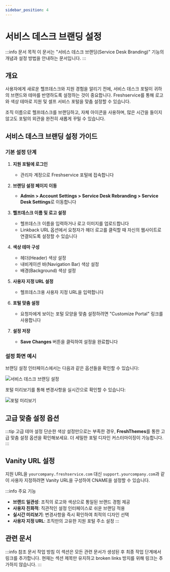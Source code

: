 ```yaml
---
sidebar_position: 4
---
```


# 서비스 데스크 브랜딩 설정

:::info 문서 목적
이 문서는 "서비스 데스크 브랜딩(Service Desk Branding)" 기능의 개념과 설정 방법을 안내하는 문서입니다.
:::

## 개요

사용자에게 새로운 헬프데스크와 지원 경험을 알리기 전에, 서비스 데스크 포털이 귀하의 브랜드와 테마를 반영하도록 설정하는 것이 중요합니다. Freshservice를 통해 로고와 색상 테마로 지원 및 셀프 서비스 포털을 맞춤 설정할 수 있습니다.

조직 이름으로 헬프데스크를 브랜딩하고, 자체 아이콘을 사용하며, 많은 시간을 들이지 않고도 포털의 외관을 완전히 새롭게 꾸밀 수 있습니다.

## 서비스 데스크 브랜딩 설정 가이드

### 기본 설정 단계

1. **지원 포털에 로그인**
   - 관리자 계정으로 Freshservice 포털에 접속합니다

2. **브랜딩 설정 페이지 이동**
   - **Admin > Account Settings > Service Desk Rebranding > Service Desk Settings**로 이동합니다

3. **헬프데스크 이름 및 로고 설정**
   - 헬프데스크 이름을 입력하거나 로고 이미지를 업로드합니다
   - Linkback URL 옵션에서 요청자가 헤더 로고를 클릭할 때 자신의 웹사이트로 연결되도록 설정할 수 있습니다

4. **색상 테마 구성**
   - 헤더(Header) 색상 설정
   - 내비게이션 바(Navigation Bar) 색상 설정  
   - 배경(Background) 색상 설정

5. **사용자 지정 URL 설정**
   - 헬프데스크용 사용자 지정 URL을 입력합니다

6. **포털 맞춤 설정**
   - 요청자에게 보이는 포털 모양을 맞춤 설정하려면 "Customize Portal" 링크를 사용합니다

7. **설정 저장**
   - **Save Changes** 버튼을 클릭하여 설정을 완료합니다

### 설정 화면 예시

브랜딩 설정 인터페이스에서는 다음과 같은 옵션들을 확인할 수 있습니다:

![서비스 데스크 브랜딩 설정](https://s3.amazonaws.com/cdn.freshdesk.com/data/helpdesk/attachments/production/50011407753/original/g45YhmdKw1hr6QXsA_WiZJv8JuxumnLI1A.png)

포털 미리보기를 통해 변경사항을 실시간으로 확인할 수 있습니다:

![포털 미리보기](https://s3.amazonaws.com/cdn.freshdesk.com/data/helpdesk/attachments/production/50011407750/original/9aBQ6XsyR9HZa9jK_PfRqA732k5UZZH58Q.png)

## 고급 맞춤 설정 옵션

:::tip 고급 테마 설정
단순한 색상 설정만으로는 부족한 경우, **FreshThemes**를 통한 고급 맞춤 설정 옵션을 확인해보세요. 더 세밀한 포털 디자인 커스터마이징이 가능합니다.
:::

## Vanity URL 설정

지원 URL을 `yourcompany.freshservice.com` 대신 `support.yourcompany.com`과 같이 사용자 지정하려면 Vanity URL을 구성하여 CNAME을 설정할 수 있습니다.

:::info 주요 기능
- **브랜드 일관성**: 조직의 로고와 색상으로 통일된 브랜드 경험 제공
- **사용자 친화적**: 직관적인 설정 인터페이스로 쉬운 브랜딩 적용
- **실시간 미리보기**: 변경사항을 즉시 확인하여 최적의 디자인 선택
- **사용자 지정 URL**: 조직만의 고유한 지원 포털 주소 설정
:::

## 관련 문서

:::info 참조 문서 작업 방침
이 섹션은 모든 관련 문서가 생성된 후 최종 작업 단계에서 링크를 추가합니다.
현재는 섹션 제목만 유지하고 broken links 방지를 위해 링크는 추가하지 않습니다.
:::

<!-- 최종 작업 시 아래 형태로 추가:
- [Vanity URL 설정 가이드](./vanity-url-setup)
- [FreshThemes 고급 설정](./fresh-themes-setup)
- [포털 접속 및 로그인](./portal-access-login)
-->
